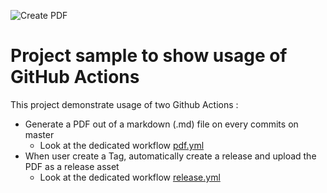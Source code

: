 ![Create PDF](https://github.com/oeil/prototype-gh-actions/workflows/Create%20PDF/badge.svg)

# Project sample to show usage of GitHub Actions
This project demonstrate usage of two Github Actions :
- Generate a PDF out of a markdown (.md) file on every commits on master
  - Look at the dedicated workflow [pdf.yml](.github/workflows/pdf.yml)
- When user create a Tag, automatically create a release and upload the PDF as a release asset
  - Look at the dedicated workflow [release.yml](.github/workflows/release.yml)
